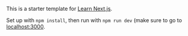 This is a starter template for [Learn Next.js](https://nextjs.org/learn).

Set up with `npm install`, then run with `npm run dev` (make sure to go to [localhost:3000](http://localhost:3000/).
